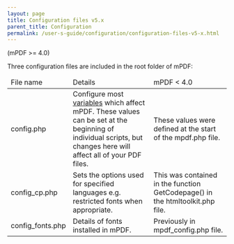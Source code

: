 ```yaml
---
layout: page
title: Configuration files v5.x
parent_title: Configuration
permalink: /user-s-guide/configuration/configuration-files-v5-x.html
---
```


<div id="bpmbook" class="bpmbook" style="direction:ltr;">
<div class="topic_user_field">
<div id="U0">
<p>(mPDF &gt;= 4.0)</p>
<p>Three configuration files are included in the root folder of mPDF:</p>
<table class="bpmTopnTailClear"> <thead>
<tr>
<td>File name</td>
<td>Details</td>
<td>mPDF &lt; 4.0</td>
</tr>
</thead> <tbody>
<tr>
<td><span class="filename">config.php</span>

</td>
<td>Configure most <a href="/user-s-guide/configuration/configuration-variables.html">variables</a> which affect mPDF. These values can be set at the beginning of individual scripts, but changes here will affect all of your PDF files.</td>
<td>These values were defined at the start of the <span class="filename">mpdf.php</span> file.</td>
</tr>
<tr>
<td><span class="filename">config_cp.php </span>

</td>
<td>Sets the options used for specified languages e.g. restricted fonts when appropriate.</td>
<td>This was contained in the function <span class="function">GetCodepage()</span> in the <span class="filename">htmltoolkit.php</span> file.</td>
</tr>
<tr>
<td><span class="filename">config_fonts.php</span>

</td>
<td>Details of fonts installed in mPDF.</td>
<td>Previously in <span class="filename">mpdf_config.php</span> file.</td>
</tr>
</tbody> </table>
<p> </p>
<p> </p>
</div>
</div>

